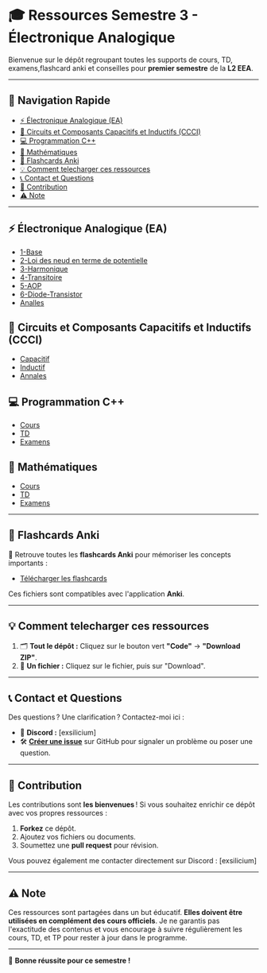 # 🎓 Ressources Semestre 3 - Électronique Analogique

Bienvenue sur le dépôt regroupant toutes les supports de cours, TD, examens,flashcard anki et conseilles pour **premier semestre** de la **L2 EEA**.

---

## 📂 Navigation Rapide

- [⚡ Électronique Analogique (EA)](#-électronique-analogique-ea)
- [🔌 Circuits et Composants Capacitifs et Inductifs (CCCI)](#-conception-de-circuits-intégrés-ccci)
- [💻 Programmation C++](#-programmation-c)
- [🧮 Mathématiques](#-mathématiques)
- [🔖 Flashcards Anki](#-flashcards-anki)
- [💡 Comment telecharger ces ressources](#-comment-telecharger-ces-ressources)
- [📞 Contact et Questions](#-contact-et-questions)
- [🤝 Contribution](#-contribution)
- [⚠️ Note](#️-note)

---

## ⚡ Électronique Analogique (EA)
- [1-Base](./EA/1-Base-Podleki)
- [2-Loi des neud en terme de potentielle](./EA/2-Loi-des-nœuds-en-termes-de-potentiels-Parola)
- [3-Harmonique](./EA/3-Harmonique-Parola)
- [4-Transitoire](./EA/4-Transitoire-Parola)
- [5-AOP](./EA/5-AOP-MorretBailly)
- [6-Diode-Transistor](./EA/6-Diode-Transistor-Martinez)
- [Analles](./EA/Analles)


## 🔌 Circuits et Composants Capacitifs et Inductifs (CCCI)
- [Capacitif](./CCCI/Capacitif%20)
- [Inductif](./CCCI/Inductif%20)
- [Annales](./CCCI/Annales)

## 💻 Programmation C++
- [Cours](./Codage-C++/HAE303E-Cours.pdf)
- [TD](./Codage-C++/HAE303-TP.pdf)
- [Examens](./Codage-C++/Analles)

## 🧮 Mathématiques
- [Cours](./Maths/Cours)
- [TD](./Maths/TD)
- [Examens](./Maths/Analles)

---

## 🔖 Flashcards Anki

🎴 Retrouve toutes les **flashcards Anki** pour mémoriser les concepts importants :

- [Télécharger les flashcards](./Anki)

Ces fichiers sont compatibles avec l'application **Anki**.

---

## 💡 Comment telecharger ces ressources

1. 🗂️ **Tout le dépôt :** Cliquez sur le bouton vert **"Code"** → **"Download ZIP"**.
2. 📂 **Un fichier :** Cliquez sur le fichier, puis sur "Download".

---

## 📞 Contact et Questions

Des questions ? Une clarification ? Contactez-moi ici :
- 💬 **Discord :** [exsilicium]
- 🛠️ **[Créer une issue](../../issues)** sur GitHub pour signaler un problème ou poser une question.

---

## 🤝 Contribution

Les contributions sont **les bienvenues** ! Si vous souhaitez enrichir ce dépôt avec vos propres ressources :
1. **Forkez** ce dépôt.
2. Ajoutez vos fichiers ou documents.
3. Soumettez une **pull request** pour révision.

Vous pouvez également me contacter directement sur Discord : [exsilicium]

---

## ⚠️ Note

Ces ressources sont partagées dans un but éducatif. **Elles doivent être utilisées en complément des cours officiels**. Je ne garantis pas l'exactitude des contenus et vous encourage à suivre régulièrement les cours, TD, et TP pour rester à jour dans le programme.

---

🎉 **Bonne réussite pour ce semestre !**


